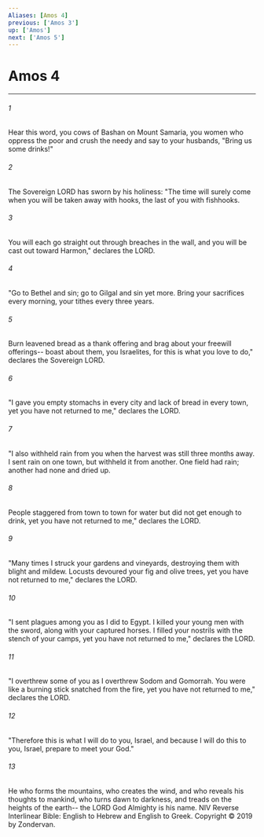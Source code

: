 ```yaml
---
Aliases: [Amos 4]
previous: ['Amos 3']
up: ['Amos']
next: ['Amos 5']
---
```

# Amos 4

***


###### 1 
Hear this word, you cows of Bashan on Mount Samaria, you women who oppress the poor and crush the needy and say to your husbands, "Bring us some drinks!" 

###### 2 
The Sovereign LORD has sworn by his holiness: "The time will surely come when you will be taken away with hooks, the last of you with fishhooks. 

###### 3 
You will each go straight out through breaches in the wall, and you will be cast out toward Harmon," declares the LORD. 

###### 4 
"Go to Bethel and sin; go to Gilgal and sin yet more. Bring your sacrifices every morning, your tithes every three years. 

###### 5 
Burn leavened bread as a thank offering and brag about your freewill offerings-- boast about them, you Israelites, for this is what you love to do," declares the Sovereign LORD. 

###### 6 
"I gave you empty stomachs in every city and lack of bread in every town, yet you have not returned to me," declares the LORD. 

###### 7 
"I also withheld rain from you when the harvest was still three months away. I sent rain on one town, but withheld it from another. One field had rain; another had none and dried up. 

###### 8 
People staggered from town to town for water but did not get enough to drink, yet you have not returned to me," declares the LORD. 

###### 9 
"Many times I struck your gardens and vineyards, destroying them with blight and mildew. Locusts devoured your fig and olive trees, yet you have not returned to me," declares the LORD. 

###### 10 
"I sent plagues among you as I did to Egypt. I killed your young men with the sword, along with your captured horses. I filled your nostrils with the stench of your camps, yet you have not returned to me," declares the LORD. 

###### 11 
"I overthrew some of you as I overthrew Sodom and Gomorrah. You were like a burning stick snatched from the fire, yet you have not returned to me," declares the LORD. 

###### 12 
"Therefore this is what I will do to you, Israel, and because I will do this to you, Israel, prepare to meet your God." 

###### 13 
He who forms the mountains, who creates the wind, and who reveals his thoughts to mankind, who turns dawn to darkness, and treads on the heights of the earth-- the LORD God Almighty is his name. NIV Reverse Interlinear Bible: English to Hebrew and English to Greek. Copyright © 2019 by Zondervan.
